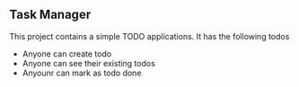 ## Task Manager

This project contains a simple TODO applications.
It has the following todos

- Anyone can create todo
- Anyone can see their existing todos
- Anyounr can mark as todo done
